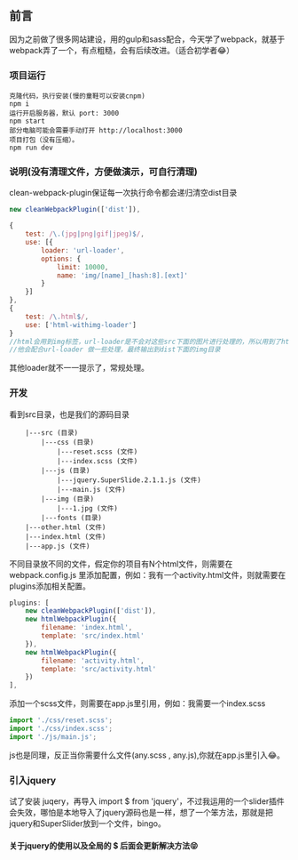 ## 前言
因为之前做了很多网站建设，用的gulp和sass配合，今天学了webpack，就基于webpack弄了一个，有点粗糙，会有后续改进。（适合初学者:joy:）
 
### 项目运行
```shell
克隆代码，执行安装(慢的童鞋可以安装cnpm)
npm i
运行开启服务器，默认 port: 3000
npm start
部分电脑可能会需要手动打开 http://localhost:3000
项目打包（没有压缩）。
npm run dev
```
### 说明(没有清理文件，方便做演示，可自行清理)
clean-webpack-plugin保证每一次执行命令都会递归清空dist目录
```javascript
new cleanWebpackPlugin(['dist']),
```
```javascript
{
	test: /\.(jpg|png|gif|jpeg)$/,
	use: [{
		loader: 'url-loader',
		options: {
			limit: 10000,
			name: 'img/[name]_[hash:8].[ext]'
		}
	}]
}, 
{
	test: /\.html$/,
	use: ['html-withimg-loader']
}
//html会用到img标签，url-loader是不会对这些src下面的图片进行处理的，所以用到了html-withimg-loader这个loader，
//他会配合url-loader 做一些处理，最终输出到dist下面的img目录
```
其他loader就不一一提示了，常规处理。

### 开发
看到src目录，也是我们的源码目录
```shell
	|---src (目录)
		|---css (目录)
			|---reset.scss (文件)
			|---index.scss (文件)
		|---js (目录)
			|---jquery.SuperSlide.2.1.1.js (文件)
			|---main.js (文件)
		|---img (目录)
			|---1.jpg (文件)
		|---fonts (目录) 
	|---other.html (文件)
	|---index.html (文件)
	|---app.js (文件)
```
不同目录放不同的文件，假定你的项目有N个html文件，则需要在webpack.config.js 里添加配置，例如：我有一个activity.html文件，则就需要在plugins添加相关配置。
```javascript
plugins: [
	new cleanWebpackPlugin(['dist']),
	new htmlWebpackPlugin({
		filename: 'index.html',
		template: 'src/index.html'
	}),
	new htmlWebpackPlugin({
		filename: 'activity.html',
		template: 'src/activity.html'
	})
],
```
添加一个scss文件，则需要在app.js里引用，例如：我需要一个index.scss
```javascript
import './css/reset.scss';
import './css/index.scss';
import './js/main.js';
```
js也是同理，反正当你需要什么文件(any.scss , any.js),你就在app.js里引入:joy:。
### 引入jquery
试了安装 juqery，再导入 import $ from 'jquery'，不过我运用的一个slider插件会失效，哪怕是本地导入了jquery源码也是一样，想了一个笨方法，那就是把jquery和SuperSlider放到一个文件，bingo。
#### 关于jquery的使用以及全局的 $ 后面会更新解决方法:stuck_out_tongue_closed_eyes:
